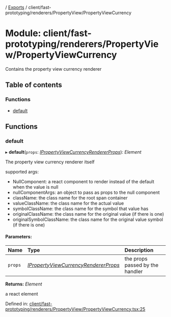 [](../README.md) / [Exports](../modules.md) / client/fast-prototyping/renderers/PropertyView/PropertyViewCurrency

# Module: client/fast-prototyping/renderers/PropertyView/PropertyViewCurrency

Contains the property view currency renderer

## Table of contents

### Functions

- [default](client_fast_prototyping_renderers_propertyview_propertyviewcurrency.md#default)

## Functions

### default

▸ **default**(`props`: [*IPropertyViewCurrencyRendererProps*](../interfaces/client_internal_components_propertyview_propertyviewcurrency.ipropertyviewcurrencyrendererprops.md)): *Element*

The property view currency renderer itself

supported args:
- NullComponent: a react component to render instead of the default when the value is null
- nullComponentArgs: an object to pass as props to the null component
- className: the class name for the root span container
- valueClassName: the class name for the actual value
- symbolClassName: the class name for the symbol that value has
- originalClassName: the class name for the original value (if there is one)
- originalSymbolClassName: the class name for the original value symbol (if there is one)

#### Parameters:

Name | Type | Description |
:------ | :------ | :------ |
`props` | [*IPropertyViewCurrencyRendererProps*](../interfaces/client_internal_components_propertyview_propertyviewcurrency.ipropertyviewcurrencyrendererprops.md) | the props passed by the handler   |

**Returns:** *Element*

a react element

Defined in: [client/fast-prototyping/renderers/PropertyView/PropertyViewCurrency.tsx:25](https://github.com/onzag/itemize/blob/0e9b128c/client/fast-prototyping/renderers/PropertyView/PropertyViewCurrency.tsx#L25)
